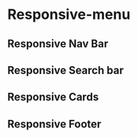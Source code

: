 # Responsive-menu
## Responsive Nav Bar
## Responsive Search bar
## Responsive Cards
## Responsive Footer
